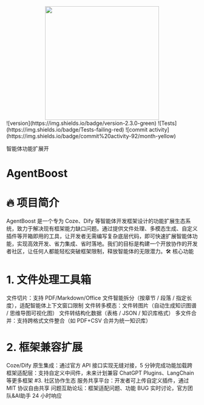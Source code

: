 
<img src="[assets/logo.png](https://github.com/user-attachments/assets/a6ab4375-580a-4ae3-a8f6-0fd9cd856872)" width="300" style="display: block; margin: 0 auto;">
![version](https://img.shields.io/badge/version-2.3.0-green)
![Tests](https://img.shields.io/badge/Tests-failing-red)
![commit activity](https://img.shields.io/badge/commit%20activity-92/month-yellow)

智能体功能扩展开
# AgentBoost
# 🔥 项目简介​
AgentBoost 是一个专为 Coze、Dify 等智能体开发框架设计的功能扩展生态系统，致力于解决现有框架能力缺口问题。通过提供文件处理、多模态生成、自定义插件等开箱即用的工具，让开发者无需编写复杂底层代码，即可快速扩展智能体功能，实现高效开发、省力集成、省时落地。我们的目标是构建一个开放协作的开发者社区，让任何人都能轻松突破框架限制，释放智能体的无限潜力。​
🛠️ 核心功能​
# 1. 文件处理工具箱​
文件切片：支持 PDF/Markdown/Office 文件智能拆分（按章节 / 段落 / 指定长度），适配智能体上下文窗口限制​
文件转多模态：​
文件转图片（自动生成知识图谱 / 思维导图可视化图）​
文件转结构化数据（表格 / JSON / 知识库格式）​
多文件合并：支持跨格式文件整合（如 PDF+CSV 合并为统一知识库）​
# 2. 框架兼容扩展​
Coze/Dify 原生集成：通过官方 API 接口实现无缝对接，5 分钟完成功能加载​
跨框架适配层：支持自定义中间件，未来计划兼容 ChatGPT Plugins、LangChain 等更多框架​
#3. 社区协作生态​
服务共享平台：开发者可上传自定义插件，通过 MIT 协议自由共享​
问题互助论坛：框架适配问题、功能 BUG 实时讨论，官方团队&AI助手 24 小时响应
